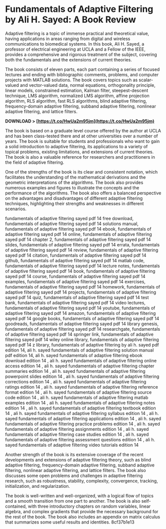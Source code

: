 # Fundamentals of Adaptive Filtering by Ali H. Sayed: A Book Review
 
Adaptive filtering is a topic of immense practical and theoretical value, having applications in areas ranging from digital and wireless communications to biomedical systems. In this book, Ali H. Sayed, a professor of electrical engineering at UCLA and a Fellow of the IEEE, provides a comprehensive and rigorous treatment of the subject, covering both the fundamentals and the extensions of current theories.
 
The book consists of eleven parts, each part containing a series of focused lectures and ending with bibliographic comments, problems, and computer projects with MATLAB solutions. The book covers topics such as scalar-valued and vector-valued data, normal equations, orthogonality principle, linear models, constrained estimation, Kalman filter, steepest-descent technique, LMS algorithm, normalized LMS algorithm, affine projection algorithm, RLS algorithm, fast RLS algorithms, blind adaptive filtering, frequency-domain adaptive filtering, subband adaptive filtering, nonlinear adaptive filtering, and lattice filters.
 
**DOWNLOAD &gt; [https://t.co/HwUa2m95jm](https://t.co/HwUa2m95jm)**


 
The book is based on a graduate level course offered by the author at UCLA and has been class-tested there and at other universities over a number of years. The book is suitable for students and professionals who want to gain a solid introduction to adaptive filtering, its applications to a variety of topical problems, existing limitations, and extensions of current theories. The book is also a valuable reference for researchers and practitioners in the field of adaptive filtering.

One of the strengths of the book is its clear and consistent notation, which facilitates the understanding of the mathematical derivations and the geometric interpretations of the algorithms. The book also provides numerous examples and figures to illustrate the concepts and the performance of the algorithms. The book also offers a balanced perspective on the advantages and disadvantages of different adaptive filtering techniques, highlighting their strengths and weaknesses in different scenarios.
 
fundamentals of adaptive filtering sayed pdf 14 free download,  fundamentals of adaptive filtering sayed pdf 14 solutions manual,  fundamentals of adaptive filtering sayed pdf 14 ebook,  fundamentals of adaptive filtering sayed pdf 14 online,  fundamentals of adaptive filtering sayed pdf 14 chapter 2,  fundamentals of adaptive filtering sayed pdf 14 slides,  fundamentals of adaptive filtering sayed pdf 14 errata,  fundamentals of adaptive filtering sayed pdf 14 review,  fundamentals of adaptive filtering sayed pdf 14 citation,  fundamentals of adaptive filtering sayed pdf 14 github,  fundamentals of adaptive filtering sayed pdf 14 matlab code,  fundamentals of adaptive filtering sayed pdf 14 lecture notes,  fundamentals of adaptive filtering sayed pdf 14 book,  fundamentals of adaptive filtering sayed pdf 14 course,  fundamentals of adaptive filtering sayed pdf 14 examples,  fundamentals of adaptive filtering sayed pdf 14 exercises,  fundamentals of adaptive filtering sayed pdf 14 homework,  fundamentals of adaptive filtering sayed pdf 14 projects,  fundamentals of adaptive filtering sayed pdf 14 quiz,  fundamentals of adaptive filtering sayed pdf 14 test bank,  fundamentals of adaptive filtering sayed pdf 14 video lectures,  fundamentals of adaptive filtering sayed pdf 14 youtube,  fundamentals of adaptive filtering sayed pdf 14 amazon,  fundamentals of adaptive filtering sayed pdf 14 google books,  fundamentals of adaptive filtering sayed pdf 14 goodreads,  fundamentals of adaptive filtering sayed pdf 14 library genesis,  fundamentals of adaptive filtering sayed pdf 14 researchgate,  fundamentals of adaptive filtering sayed pdf 14 springer link,  fundamentals of adaptive filtering sayed pdf 14 wiley online library,  fundamentals of adaptive filtering sayed pdf 14 z library,  fundamentals of adaptive filtering by ali h. sayed pdf edition 14,  ali h. sayed fundamentals of adaptive filtering solution manual pdf edition 14,  ali h. sayed fundamentals of adaptive filtering ebook download edition 14 ,  ali h. sayed fundamentals of adaptive filtering online access edition 14 ,  ali h. sayed fundamentals of adaptive filtering chapter summaries edition 14 ,  ali h. sayed fundamentals of adaptive filtering powerpoint slides edition 14 ,  ali h. sayed fundamentals of adaptive filtering corrections edition 14 ,  ali h. sayed fundamentals of adaptive filtering ratings edition 14 ,  ali h. sayed fundamentals of adaptive filtering reference format edition 14 ,  ali h. sayed fundamentals of adaptive filtering source code edition 14 ,  ali h. sayed fundamentals of adaptive filtering matlab examples edition 14 ,  ali h. sayed fundamentals of adaptive filtering notes edition 14 ,  ali h. sayed fundamentals of adaptive filtering textbook edition 14 ,  ali h. sayed fundamentals of adaptive filtering syllabus edition 14 ,  ali h. sayed fundamentals of adaptive filtering applications edition 14 ,  ali h. sayed fundamentals of adaptive filtering practice problems edition 14 ,  ali h. sayed fundamentals of adaptive filtering assignments edition 14 ,  ali h. sayed fundamentals of adaptive filtering case studies edition 14 ,  ali h. sayed fundamentals of adaptive filtering assessment questions edition 14 ,  ali h. sayed fundamentals of adaptive filtering video tutorials edition 14
 
Another strength of the book is its extensive coverage of the recent developments and extensions of adaptive filtering theory, such as blind adaptive filtering, frequency-domain adaptive filtering, subband adaptive filtering, nonlinear adaptive filtering, and lattice filters. The book also discusses some open problems and challenges in adaptive filtering research, such as robustness, stability, complexity, convergence, tracking, initialization, and regularization.
 
The book is well-written and well-organized, with a logical flow of topics and a smooth transition from one part to another. The book is also self-contained, with three introductory chapters on random variables, linear algebra, and complex gradients that provide the necessary background for the rest of the book. The book also includes an appendix on matrix calculus that summarizes some useful results and identities.
 8cf37b1e13
 
